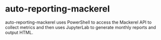 # auto-reporting-mackerel
auto-reporting-mackerel uses PowerShell to access the Mackerel API to collect metrics and then uses JupyterLab to generate monthly reports and output HTML.
